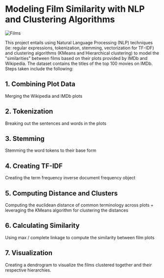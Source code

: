 # Modeling Film Similarity with NLP and Clustering Algorithms

![Films](https://dz7u9q3vpd4eo.cloudfront.net/wp-content/legacy/posts/4741addc-1756-41f1-b2ff-c3ea98d77647.jpg)

This project entails using Natural Language Processing (NLP) techniques (ie: regular expressions, tokenization, stemming, vectorization for TF-IDF) and clustering algorithms (KMeans and Hierarchical clustering) to model the "similarities" between films based on their plots provided by IMDb and Wikipedia. The dataset contains the titles of the top 100 movies on IMDb. Steps taken include the following:

## 1. Combining Plot Data
Merging the Wikipedia and IMDb plots

## 2. Tokenization
Breaking out the sentences and words in the plots

## 3. Stemming
Stemming the word tokens to their base form

## 4. Creating TF-IDF
Creating the term frequency inverse document frequency object

## 5. Computing Distance and Clusters
Computing the euclidean distance of common terminology across plots + leveraging the KMeans algorithm for clustering the distances

## 6. Calculating Similarity
Using max / complete linkage to compute the similarity between film plots

## 7. Visualization
Creating a dendrogram to visualize the films clustered together and their respective hierarchies. 

